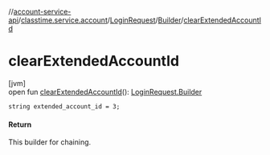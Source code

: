 //[account-service-api](../../../../index.md)/[classtime.service.account](../../index.md)/[LoginRequest](../index.md)/[Builder](index.md)/[clearExtendedAccountId](clear-extended-account-id.md)

# clearExtendedAccountId

[jvm]\
open fun [clearExtendedAccountId](clear-extended-account-id.md)(): [LoginRequest.Builder](index.md)

`string extended_account_id = 3;`

#### Return

This builder for chaining.
